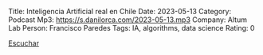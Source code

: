 Title: Inteligencia Artificial real en Chile
Date: 2023-05-13
Category: Podcast
Mp3: https://s.danilorca.com/2023-05-13.mp3
Company: Altum Lab
Person: Francisco Paredes
Tags: IA, algorithms, data science
Rating: 0

<a href="https://s.danilorca.com/2023-05-13.mp3" type="audio/mpeg">
Escuchar
</a>
